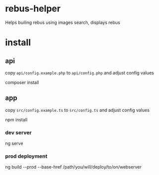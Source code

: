 # rebus-helper
Helps builing rebus using images search, displays rebus

# install

## api
copy `api/config.example.php` to `api/config.php` and adjust config values

composer install

## app
copy `src/config.example.ts` to `src/config.ts` and adjust config values

npm install

### dev server

ng serve

### prod deployment

ng build --prod --base-href /path/you/will/deploy/to/on/webserver
